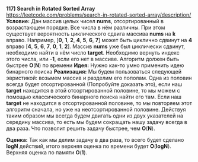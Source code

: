 **117) Search in Rotated Sorted Array**
https://leetcode.com/problems/search-in-rotated-sorted-array/description/
**Условие:**
Дан массив целых чисел **nums**, отсортированный в возрастающем порядке. Все числа в нём различны.
При этом существует вероятность циклического сдвига массива **nums** на **k** вправо. Например, [**0**, **1**, **2**, **4**, **5**, **6**, **7**] может быть циклично сдвинут на **4** вправо [**4**, **5**, **6**, **7**, **0**, **1**, **2**].
Массив **nums** уже был циклически сдвинут, необходимо найти в нём число **target**. Необходимо вернуть индекс этого числа, или -**1**, если его нет в массиве.
Алгоритм должен быть быстрее **O**(**N**) по времени
**Идея:**
Нужно как-то умно применить идею бинарного поиска
**Реализация:**
    Мы будем пользоваться следующей эвристикой: возьмем массив и разделим его пополам. Одна из половин всегда будет отсортированной (Попробуйте доказать это), если наш **target** находится в этой отсортированной половине, то мы можем с помощью классического бинарного поиска найти его там. Если наш **target** не находится в отсортированной половине, то мы повторяем этот алгоритм сначала, но уже на неотсортированной половине.
    Действуя таким образом мы всегда будем двигать одни из двух указателей на середину массива, то есть мы будем сокращать нашу задачу всегда в два раза. Что позволит решить задачу быстрее, чем **O**(**N**).

**Оценка:**
    Так как мы делим задачу в два раза, то всего будет сделано **logN** действий, итого верхняя оценка по времени будет **O**(**logN**).
    Верхняя оценка по памяти **O**(**1**).
